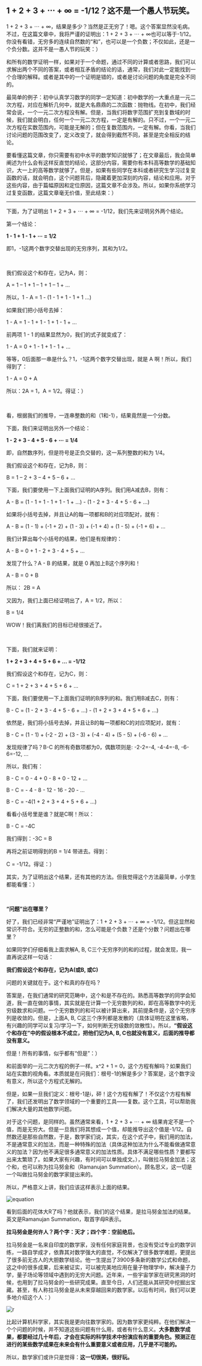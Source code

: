 ## 1 + 2 + 3 + ⋯ + ∞ = -1/12？这不是一个愚人节玩笑。

1 + 2 + 3 + ⋯ + ∞，结果是多少？当然是正无穷了！嗯。这个答案显然没毛病。不过，在这篇文章中，我将严谨的证明出：1 + 2 + 3 + ⋯ + ∞也可以等于-1/12。你没有看错，无穷多的连续自然数的“和”，也可以是一个负数；不仅如此，还是一个负分数。这并不是一愚人节的玩笑：）

和所有的数学证明一样，如果对于一个命题，通过不同的计算或者思路，我们可以求解出两个不同的答案，或者相互矛盾的结论的话，通常，我们对此一定能找到一个合理的解释。或者是其中的一个证明是错的，或者是讨论问题的角度是完全不同的。

最简单的例子：初中认真学习数学的同学一定知道：初中数学的一大重点是一元二次方程，对应在解析几何中，就是大名鼎鼎的二次函数：抛物线。在初中，我们经常会说，一个一元二次方程没有解。但是，当我们将数字范围扩充到复数域的时候，我们就会明白，任何一个一元二次方程，一定是有解的。只不过，一个一元二次方程在实数范围内，可能是无解的；但在复数范围内，一定有解。你看，当我们讨论问题的范围改变了，定义改变了，就会得到截然不同，甚至是完全相反的结论。

要看懂这篇文章，你只需要有初中水平的数学知识就够了；在文章最后，我会简单阐述为什么会有这样反直觉的结论，这部分内容，需要你有本科高等数学的基础知识，大一上的高等数学就够了。但是，如果有些同学在本科或者研究生学习过复变函数的话，就会明白，这个问题背后，隐藏着更加深刻的内容，结论和应用。对于这些内容，由于篇幅原因和定位原因，这篇文章不会涉及。所以，如果你系统学习过复变函数，这篇文章毫无价值，至此结束：）

---

下面，为了证明出 1 + 2 + 3 + ⋯ + ∞ = -1/12，我们先来证明另外两个结论。

第一个结论：

**1 - 1 + 1 - 1 + ⋯ = 1/2**

即1，-1这两个数字交替出现的无穷序列，其和为1/2。

<br/>

我们假设这个和存在，记为A，则：

A = 1 – 1 + 1 – 1 + 1 – 1 + ...

所以，1 - A = 1 - (1 - 1 + 1 - 1 + 1  ...)

如果我们把小括号去掉：

1 - A = 1 - 1 + 1 - 1 + 1 - 1 + ...

前两项 1 - 1 的结果显然为0，我们的式子就变成了：

1 - A = 0 + 1 - 1 + 1 - 1 + ...

等等，0后面那一串是什么？1，-1这两个数字交替出现，就是 A 啊！所以，我们得到了：

1 - A = 0 + A

所以：2A = 1，A = 1/2。得证：）

<br/>

看，根据我们的推导，一连串整数的和（1和-1），结果竟然是一个分数。

下面，我们来证明出另外一个结论：

**1 - 2 + 3 - 4 + 5 - 6 + ⋯ = 1/4**

即，自然数序列，但是符号是正负交替的，这一系列整数的和为 1/4。

我们假设这个和存在，记为B，则：

B = 1 – 2 + 3 – 4 + 5 – 6 + ...

下面，我们要使用一下上面我们证明的A序列。我们用A减去B，则有：

A - B = (1 - 1 + 1 - 1 + 1 - 1 + ...) - (1 - 2 + 3 - 4 + 5 - 6 + ...)

如果将小括号去掉，并且让A的每一项都和B的对应项配对，就有：

A - B = (1 - 1) + (-1 + 2) + (1 - 3) + (-1 + 4) + (1 - 5) + (-1 + 6) + ...

我们计算出每个小括号的结果，他们是有规律的：

A - B = 0 + 1 - 2 + 3 - 4 + 5 + ...

发现了什么？A - B 的结果，就是 0 再加上B这个序列和！

A - B = 0 + B

所以： 2B = A

又因为，我们上面已经证明出了，A = 1/2，所以：

B = 1/4

WOW！我们离我们的目标已经很接近了。

<br/>

下面，我们就来证明：

**1 + 2 + 3 + 4 + 5 + 6 + ... = -1/12**

我们假设这个和存在，记为C，则：

C = 1 + 2 + 3 + 4 + 5 + 6 + ...

下面，我们要使用一下上面我们证明的B序列的和。我们用B减去C，则有：

B - C = (1 - 2 + 3 - 4 + 5 - 6 + ...) - (1 + 2 + 3 + 4 + 5 + 6 + ...)

依然是，我们将小括号去掉，并且让B的每一项都和C的对应项配对，就有：

B - C = (1 - 1) + (-2 - 2) + (3 - 3) + (-4 - 4) + (5 - 5) + (-6 - 6) + ...

发现规律了吗？B-C 的所有奇数项都为0，偶数项则是: -2-2=-4, -4-4=-8, -6-6=-12, ...

所以，我们有：

B - C = 0 - 4 + 0 - 8 + 0 - 12 + ...

B - C = - 4 - 8 - 12 - 16 - 20 - ...

B - C = -4(1 + 2 + 3 + 4 + 5 + 6 + ...)

看看小括号里是谁？就是C啊！所以：

B - C = -4C

我们得到：-3C = B

再将之前证明得到的B = 1/4 带进去。得到：

C = -1/12。得证：）

其实，为了证明出这个结果，还有其他的方法。但我觉得这个方法最简单，小学生都能看懂：）

<br/>

**“问题”出在哪里？**

好了，我们已经非常“严谨地”证明出了：1 + 2 + 3 + ⋯ + ∞ = -1/12。但这显然和常识不符合。无穷的正整数的和，怎么可能是个负数？还是个分数？问题出在哪里？

如果同学们仔细看我上面求解A, B, C三个无穷序列的和的过程，就会发现，我一直再说这样一句话：

**我们假设这个和存在，记为A(或B, 或C)**

问题的关键就在于。这个和真的存在吗？

答案是，在我们通常的研究范畴中，这个和是不存在的。熟悉高等数学的同学会知道，我一直在做的事情，其实就是在计算一个无穷数列的和，即在高等数学中的无穷级数求和问题。一个无穷数列的和可以被计算出来，其前提条件是，这个无穷序列是收敛的。但是，上面A, B, C这三个序列都是发散的（具体证明在这里省略，有兴趣的同学可以复习/学习一下，如何判断无穷级数的敛散性）。所以，**“假设这个和存在”中的假设根本不成立，把他们记为A, B, C也就没有意义，后面的推导都没有意义。**

但是！所有的事情，似乎都有“但是”：）

和前面举的一元二次方程的例子一样。x^2 + 1 = 0，这个方程有解吗？如果我们站在实数的视角看。本质就是在问我们：根号-1的解是多少？答案是，这个数字没有意义，所以这个方程式无解的。

但是，如果一旦我们定义：根号-1是i，砰！这个方程有解了！不仅这个方程有解了，我们还发明出了数学领域的一个重要的工具——复数。这个工具，可以帮助我们解决大量的其他数学问题。

对于这个问题，是同样的。虽然通常来看，1 + 2 + 3 + ⋯ + ∞ 结果肯定不是一个值，而是无穷大。但是一旦我们将其想成一个值，却能推导出这个值是-1/12。自然数还是那些自然数，于是，数学家们说，其实，在这个式子中，我们用的加法，不是通常意义的加法，而是一种特殊的加法（具体这种加法为什么不能看做通常意义的加法？因为他不满足很多通常意义的加法性质。具体不满足哪些性质？要都写出来太繁琐了。如果大家有兴趣，有时间可以单独成文。），叫做拉马努金加法；这个和，也可以称为拉马努金和（Ramanujan Summation）。顾名思义，这一切是一个叫做拉马努金的数学家提出来的。

所以，严格意义上讲，我们应该这样表示上面的结果。

![equation](equation.png)

看到后面的花体大R了吗？他就表示，我们的这个结果，是拉马努金加法的结果。英文是Ramanujan Summation，取首字母R表示。

**拉马努金是何许人？两个字：天才；四个字：空前绝后。**

拉马努金是一名来自印度的数学家，没有任何家庭背景，也没有受过专业的数学训练，一路自学成才，依靠其对数学强大的直觉，不仅解决了很多数学难题，更提出了很多前无古人的大胆数学结论。他一生提出了3900多条新的数学公式和命题，这之中的很多成果，后来被证实，可以被完美地应用在量子物理学中，解决量子力学，量子场论等领域中遇到的无穷大问题。近年来，一些宇宙学家在研究黑洞的时候，也用到了拉马努金的一些研究成果。直至今日，人们还能从其研究中挖掘出宝藏。甚至，有人称拉马努金是从未来穿越回来的数学家。以后有时间，我们可以更多地介绍这个人：）

![r](r.png)

比起计算机科学家，其实我是更向往数学家的。因为数学家更纯粹。在他们解决一个个问题的时候，并不知道这些问题有什么用，或者有什么意义。**大多数数学成果，都要经过几十年后，才会在实际的科学技术中扮演应有的重要角色。预测正在进行的某些数学成果在未来会有什么重要意义或者应用，几乎是不可能的。**

所以，数学家们或许只是觉得：**这一切很美，很好玩。**